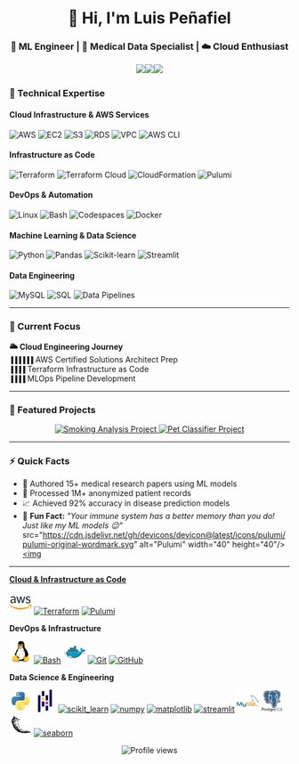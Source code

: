 <h1 align="center">👋 Hi, I'm Luis Peñafiel</h1>
<h3 align="center">🤖 ML Engineer | 🏥 Medical Data Specialist | ☁️ Cloud Enthusiast</h3>

<p align="center" style="display: flex; justify-content: center; gap: 0; margin: 0; padding: 0;">
  <a href="https://github.com/LuisPenafiel?tab=repositories" style="margin: 0; padding: 0;"><img src="https://img.shields.io/badge/📂_Projects-100000?style=for-the-badge&logo=github&logoColor=white"></a><a href="https://www.linkedin.com/in/luis-peñafiel-palmer/" style="margin: 0; padding: 0;"><img src="https://img.shields.io/badge/👔_LinkedIn-0077B5?style=for-the-badge&logo=linkedin&logoColor=white"></a><a href="mailto:penafielpalmerluis@gmail.com" style="margin: 0; padding: 0;"><img src="https://img.shields.io/badge/📧_Email-D14836?style=for-the-badge&logo=gmail&logoColor=white"></a>
</p>

### 🔧 Technical Expertise

#### **Cloud Infrastructure & AWS Services**  
<img src="https://img.shields.io/badge/AWS-232F3E?logo=amazonaws&logoColor=white" alt="AWS"> <img src="https://img.shields.io/badge/Amazon_EC2-FF9900?logo=amazonec2&logoColor=white" alt="EC2"> <img src="https://img.shields.io/badge/Amazon_S3-569A31?logo=amazons3&logoColor=white" alt="S3"> <img src="https://img.shields.io/badge/Amazon_RDS-527FFF?logo=amazonrds&logoColor=white" alt="RDS"> <img src="https://img.shields.io/badge/Amazon_VPC-232F3E?logo=amazonaws&logoColor=white" alt="VPC"> <img src="https://img.shields.io/badge/AWS_CLI-FF9900?logo=amazonaws&logoColor=white" alt="AWS CLI">
#### **Infrastructure as Code**  
<img src="https://img.shields.io/badge/Terraform-7B42BC?logo=terraform&logoColor=white" alt="Terraform"> <img src="https://img.shields.io/badge/Terraform_Cloud-7B42BC?logo=terraform&logoColor=white" alt="Terraform Cloud"> <img src="https://img.shields.io/badge/CloudFormation-232F3E?logo=amazonaws&logoColor=white" alt="CloudFormation"> <img src="https://img.shields.io/badge/Pulumi-8A3391?logo=pulumi&logoColor=white" alt="Pulumi">

#### **DevOps & Automation**  
<img src="https://img.shields.io/badge/Linux-FCC624?logo=linux&logoColor=black" alt="Linux"> <img src="https://img.shields.io/badge/Bash-4EAA25?logo=gnubash&logoColor=white" alt="Bash"> <img src="https://img.shields.io/badge/GitHub_Codespaces-181717?logo=github&logoColor=white" alt="Codespaces"> <img src="https://img.shields.io/badge/Docker-2496ED?logo=docker&logoColor=white" alt="Docker">

#### **Machine Learning & Data Science**  
<img src="https://img.shields.io/badge/Python-3776AB?logo=python&logoColor=white" alt="Python"> <img src="https://img.shields.io/badge/Pandas-150458?logo=pandas&logoColor=white" alt="Pandas"> <img src="https://img.shields.io/badge/Scikit_learn-F7931E?logo=scikitlearn&logoColor=white" alt="Scikit-learn"> <img src="https://img.shields.io/badge/Streamlit-FF4B4B?logo=streamlit&logoColor=white" alt="Streamlit">

#### **Data Engineering**  
<img src="https://img.shields.io/badge/MySQL-4479A1?logo=mysql&logoColor=white" alt="MySQL"> <img src="https://img.shields.io/badge/SQL-003B57?logo=postgresql&logoColor=white" alt="SQL"> <img src="https://img.shields.io/badge/Data_Pipelines-01A982?logo=apacheairflow&logoColor=white" alt="Data Pipelines">


---

### 🚀 Current Focus

**🌥 Cloud Engineering Journey**  
`▐▐▐▐▐▐` AWS Certified Solutions Architect Prep  
`▐▐▐▐` Terraform Infrastructure as Code  
`▐▐▐▐` MLOps Pipeline Development

---

### 📌 Featured Projects

<div align="center">
  <a href="https://github.com/LuisPenafiel/Body_Signals_of_Smoking---AWS-Terraform-testing">
    <img src="https://github-readme-stats.vercel.app/api/pin/?username=LuisPenafiel&repo=Body_Signals_of_Smoking---AWS-Terraform-testing&theme=dark" alt="Smoking Analysis Project">
  </a>
  <a href="https://github.com/LuisPenafiel/DeepLearning_Dog-Cat_Classify">
    <img src="https://github-readme-stats.vercel.app/api/pin/?username=LuisPenafiel&repo=DeepLearning_Dog-Cat_Classify&theme=dark" alt="Pet Classifier Project">
  </a>
</div>

---

### ⚡ Quick Facts

- 🔬 Authored 15+ medical research papers using ML models
- 🏥 Processed 1M+ anonymized patient records
- 📈 Achieved 92% accuracy in disease prediction models
- 🧠 **Fun Fact:** *"Your immune system has a better memory than you do! Just like my ML models 😉"*
src="https://cdn.jsdelivr.net/gh/devicons/devicon@latest/icons/pulumi/pulumi-original-wordmark.svg" alt="Pulumi" width="40" height="40"/></a> <a href="https://aws.amazon.com/cloudformation/" target="_blank" rel="noreferrer"><img

---

**Cloud & Infrastructure as Code**  
<p align="left"> <a href="https://aws.amazon.com" target="_blank" rel="noreferrer"><img src="https://raw.githubusercontent.com/devicons/devicon/master/icons/amazonwebservices/amazonwebservices-original-wordmark.svg" alt="AWS" width="40" height="40"/></a> <a href="https://www.terraform.io/" target="_blank" rel="noreferrer"><img src="https://www.vectorlogo.zone/logos/terraformio/terraformio-icon.svg" alt="Terraform" width="40" height="40"/></a> <a href="https://www.pulumi.com/" target="_blank" rel="noreferrer"><img src="https://cdn.jsdelivr.net/gh/devicons/devicon@latest/icons/pulumi/pulumi-original-wordmark.svg" alt="Pulumi" width="80" height="80"/></a>

**DevOps & Infrastructure**  
<p align="left"> <a href="https://www.linux.org/" target="_blank" rel="noreferrer"><img src="https://raw.githubusercontent.com/devicons/devicon/master/icons/linux/linux-original.svg" alt="Linux" width="40" height="40"/></a> <a href="https://www.gnu.org/software/bash/" target="_blank" rel="noreferrer"><img src="https://www.vectorlogo.zone/logos/gnu_bash/gnu_bash-icon.svg" alt="Bash" width="40" height="40"/></a> <a href="https://www.docker.com/" target="_blank" rel="noreferrer"><img src="https://raw.githubusercontent.com/devicons/devicon/master/icons/docker/docker-original.svg" alt="Docker" width="40" height="40"/></a> <a href="https://git-scm.com/" target="_blank" rel="noreferrer"><img src="https://www.vectorlogo.zone/logos/git-scm/git-scm-icon.svg" alt="Git" width="40" height="40"/></a> <a href="https://github.com" target="_blank" rel="noreferrer"><img src="https://cdn.jsdelivr.net/gh/devicons/devicon/icons/github/github-original-wordmark.svg" alt="GitHub" width="40" height="40"/></a> </p>


**Data Science & Engineering**  
<p align="left"> <a href="https://www.python.org" target="_blank" rel="noreferrer"><img src="https://raw.githubusercontent.com/devicons/devicon/master/icons/python/python-original.svg" alt="python" width="40" height="40"/></a> <a href="https://pandas.pydata.org/" target="_blank" rel="noreferrer"><img src="https://raw.githubusercontent.com/devicons/devicon/2ae2a900d2f041da66e950e4d48052658d850630/icons/pandas/pandas-original.svg" alt="pandas" width="40" height="40"/></a> <a href="https://scikit-learn.org/" target="_blank" rel="noreferrer"><img src="https://upload.wikimedia.org/wikipedia/commons/0/05/Scikit_learn_logo_small.svg" alt="scikit_learn" width="40" height="40"/></a> <a href="https://numpy.org/" target="_blank" rel="noreferrer"><img src="https://numpy.org/images/logo.svg" alt="numpy" width="40" height="40"/></a> <a href="https://matplotlib.org/" target="_blank" rel="noreferrer"><img src="https://matplotlib.org/_static/logo2_compressed.svg" alt="matplotlib" width="60" height="60"/></a> <a href="https://streamlit.io/" target="_blank" rel="noreferrer"><img src="https://streamlit.io/images/brand/streamlit-mark-color.svg" alt="streamlit" width="40" height="40"/></a> <a href="https://www.mysql.com/" target="_blank" rel="noreferrer"><img src="https://raw.githubusercontent.com/devicons/devicon/master/icons/mysql/mysql-original-wordmark.svg" alt="mysql" width="40" height="40"/></a> <a href="https://www.postgresql.org/" target="_blank" rel="noreferrer"><img src="https://raw.githubusercontent.com/devicons/devicon/master/icons/postgresql/postgresql-original-wordmark.svg" alt="postgresql" width="40" height="40"/></a> <a href="https://flask.palletsprojects.com/" target="_blank" rel="noreferrer"><img src="https://raw.githubusercontent.com/devicons/devicon/master/icons/flask/flask-original.svg" alt="flask" width="40" height="40"/></a> <a href="https://seaborn.pydata.org/" target="_blank" rel="noreferrer"><img src="https://seaborn.pydata.org/_images/logo-mark-lightbg.svg" alt="seaborn" width="40" height="40"/></a> </p>

<div align="center">
  <img src="https://komarev.com/ghpvc/?username=LuisPenafiel&label=Profile%20Views&color=blue&style=flat-square" alt="Profile views">
</div>
